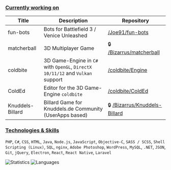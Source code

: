 ### [**Currently working on**]()

| Title        | Description           | Repository  |
| ------------- |-------------| -----|
| fun-bots        | Bots for Battlefield 3 / Venice Unleashed | [/Joe91/fun-bots](https://github.com/Joe91/fun-bots)   |
| matcherball      | 3D Multiplayer Game | :lock: [/Bizarrus/matcherball](https://github.com/Bizarrus/matcherball) |
| coldbite      | 3D Game-Engine in `C#` with `OpenGL`, `DirectX 10/11/12` and `Vulkan` support      |             [/coldbite/Engine](https://github.com/coldbite/Engine) |
| ColdEd      | Editor for the 3D Game-Engine `coldbite`      |   [/coldbite/ColdEd](https://github.com/coldbite/ColdEd) |
| Knuddels-Billard | Billard Game for Knuddels.de Community (UserApps based)      | :lock: [/Bizarrus/Knuddels-Billard](https://github.com/Bizarrus/Knuddels-Billard) |

### [**Technologies & Skills**]()
`PHP`, `C#`, `CSS`, `HTML`, `Java`, `Node.js`, `JavaScript`, `Objective-C`, `SASS / SCSS`, `Shell Scripting (Linux)`, `SQL`, `nginx`, `Adobe Photoshop`, `WordPress`, `MySQL`, `.NET`, `JSON`, `Git`, `jQuery`, `Electron`, `React`, `React Native`, `Laravel`

<img alt="Statistics" src="https://stats-rust.vercel.app/api?username=Bizarrus&count_private=true&custom_title=Statistics&include_all_commits=true&show_icons=true&title_color=0366D6&text_color=24292E&icon_color=4F5D95" /> <img alt="Languages" src="https://stats-rust.vercel.app/api/top-langs/?username=Bizarrus&hide=lua&langs_count=10" />
